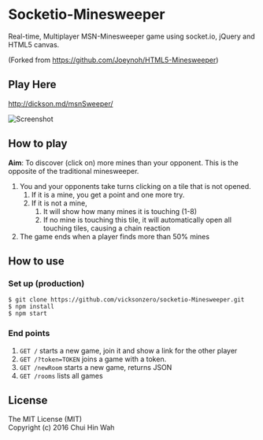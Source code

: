 # Socketio-Minesweeper

Real-time, Multiplayer MSN-Minesweeper game using socket.io, jQuery and HTML5 canvas.

(Forked from https://github.com/Joeynoh/HTML5-Minesweeper)


## Play Here

http://dickson.md/msnSweeper/

![Screenshot](https://github.com/vicksonzero/socketio-Minesweeper/blob/master/screenshots/screenshot01.png)


## How to play

**Aim**: To discover (click on) more mines than your opponent. This is the opposite of the traditional minesweeper.

1. You and your opponents take turns clicking on a tile that is not opened.
    1. If it is a mine, you get a point and one more try.
    2. If it is not a mine,
        1. It will show how many mines it is touching (1-8)
        2. If no mine is touching this tile, it will automatically open all touching tiles, causing a chain reaction
2. The game ends when a player finds more than 50% mines

## How to use

### Set up (production)

    $ git clone https://github.com/vicksonzero/socketio-Minesweeper.git
    $ npm install
    $ npm start

### End points

1. `GET /` starts a new game, join it and show a link for the other player
2. `GET /?token=TOKEN` joins a game with a token.
3. `GET /newRoom` starts a new game, returns JSON
4. `GET /rooms` lists all games

## License

The MIT License (MIT)  
Copyright (c) 2016 Chui Hin Wah
